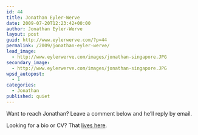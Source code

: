 ```yaml
---
id: 44
title: Jonathan Eyler-Werve
date: 2009-07-20T12:23:42+00:00
author: Jonathan Eyler-Werve
layout: post
guid: http://www.eylerwerve.com/?p=44
permalink: /2009/jonathan-eyler-werve/
lead_image:
  - http://www.eylerwerve.com/images/jonathan-singapore.JPG
secondary_image:
  - http://www.eylerwerve.com/images/jonathan-singapore.JPG
wpsd_autopost:
  - 1
categories:
  - Jonathan
published: quiet
---
```

Want to reach Jonathan? Leave a comment below and he&#8217;ll reply by email.

Looking for a bio or CV? That [lives here](http://www.eylerwerve.com/jonathan/).